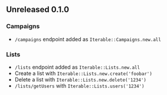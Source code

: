 ## Unreleased 0.1.0

### Campaigns

- `/campaigns` endpoint added as `Iterable::Campaigns.new.all`

### Lists

- `/lists` endpoint added as `Iterable::Lists.new.all`
- Create a list with `Iterable::Lists.new.create('foobar')`
- Delete a list with `Iterable::Lists.new.delete('1234')`
- `/lists/getUsers` with `Iterable::Lists.users('1234')`
